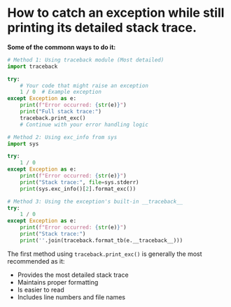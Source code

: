 # How to catch an exception while still printing its detailed stack trace.

**Some of the commonn ways to do it:**

```python
# Method 1: Using traceback module (Most detailed)
import traceback

try:
    # Your code that might raise an exception
    1 / 0  # Example exception
except Exception as e:
    print(f"Error occurred: {str(e)}")
    print("Full stack trace:")
    traceback.print_exc()
    # Continue with your error handling logic
```

```python
# Method 2: Using exc_info from sys
import sys

try:
    1 / 0
except Exception as e:
    print(f"Error occurred: {str(e)}")
    print("Stack trace:", file=sys.stderr)
    print(sys.exc_info()[2].format_exc())
```

```python
# Method 3: Using the exception's built-in __traceback__
try:
    1 / 0
except Exception as e:
    print(f"Error occurred: {str(e)}")
    print("Stack trace:")
    print(''.join(traceback.format_tb(e.__traceback__)))
```

The first method using `traceback.print_exc()` is generally the most recommended as it:

- Provides the most detailed stack trace
- Maintains proper formatting
- Is easier to read
- Includes line numbers and file names
